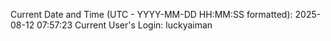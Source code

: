 Current Date and Time (UTC - YYYY-MM-DD HH:MM:SS formatted): 2025-08-12 07:57:23
Current User's Login: luckyaiman
